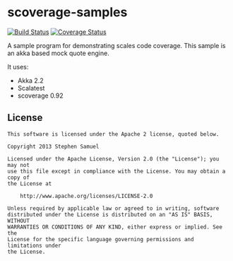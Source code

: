 scoverage-samples
==================

[![Build Status](https://travis-ci.org/scoverage/scoverage-samples.png?branch=master)](https://travis-ci.org/scoverage/scoverage-samples)
[![Coverage Status](https://coveralls.io/repos/scoverage/scoverage-samples/badge.png)](https://coveralls.io/r/scoverage/scoverage-samples)


A sample program for demonstrating scales code coverage. This sample is an akka based mock quote engine.

It uses:

* Akka 2.2
* Scalatest
* scoverage 0.92


## License
```
This software is licensed under the Apache 2 license, quoted below.

Copyright 2013 Stephen Samuel

Licensed under the Apache License, Version 2.0 (the "License"); you may not
use this file except in compliance with the License. You may obtain a copy of
the License at

    http://www.apache.org/licenses/LICENSE-2.0

Unless required by applicable law or agreed to in writing, software
distributed under the License is distributed on an "AS IS" BASIS, WITHOUT
WARRANTIES OR CONDITIONS OF ANY KIND, either express or implied. See the
License for the specific language governing permissions and limitations under
the License.
```
